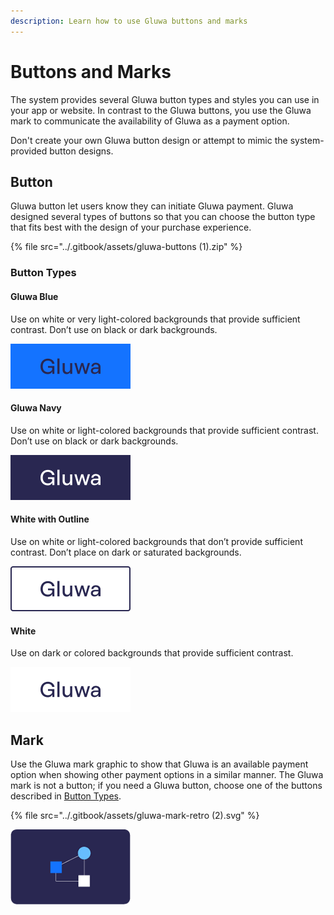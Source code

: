 ```yaml
---
description: Learn how to use Gluwa buttons and marks
---
```


# Buttons and Marks

The system provides several Gluwa button types and styles you can use in your app or website. In contrast to the Gluwa buttons, you use the Gluwa mark to communicate the availability of Gluwa as a payment option.

Don't create your own Gluwa button design or attempt to mimic the system-provided button designs.

## Button

Gluwa button let users know they can initiate Gluwa payment. Gluwa designed several types of buttons so that you can choose the button type that fits best with the design of your purchase experience.

{% file src="../.gitbook/assets/gluwa-buttons \(1\).zip" %}

### Button Types

#### Gluwa Blue

Use on white or very light-colored backgrounds that provide sufficient contrast. Don’t use on black or dark backgrounds.

![Gluwa Blue](../.gitbook/assets/gluwa-button-gluwa-blue.svg)

#### Gluwa Navy

Use on white or light-colored backgrounds that provide sufficient contrast. Don’t use on black or dark backgrounds.

![Gluwa Navy](../.gitbook/assets/gluwa-button-gluwa-navy.svg)

#### White with Outline

Use on white or light-colored backgrounds that don’t provide sufficient contrast. Don’t place on dark or saturated backgrounds.

![](../.gitbook/assets/gluwa-button-white-outlined%20%281%29.svg)

#### White

Use on dark or colored backgrounds that provide sufficient contrast.

![White](../.gitbook/assets/gluwa-button-white%20%281%29.svg)

## Mark

Use the Gluwa mark graphic to show that Gluwa is an available payment option when showing other payment options in a similar manner. The Gluwa mark is not a button; if you need a Gluwa button, choose one of the buttons described in [Button Types](buttons-and-marks.md#button-types).

{% file src="../.gitbook/assets/gluwa-mark-retro \(2\).svg" %}

![](../.gitbook/assets/gluwa-mark-retro%20%282%29.png)


